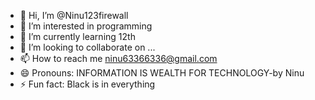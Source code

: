 - 👋 Hi, I’m @Ninu123firewall
- 👀 I’m interested in programming
- 🌱 I’m currently learning 12th
- 💞️ I’m looking to collaborate on ...
- 📫 How to reach me ninu63366336@gmail.com
- 😄 Pronouns: INFORMATION IS WEALTH FOR TECHNOLOGY-by Ninu
- ⚡ Fun fact: Black is in everything

<!---
Ninu123firewall/Ninu123firewall is a ✨ special ✨ repository because its `README.md` (this file) appears on your GitHub profile.
You can click the Preview link to take a look at your changes.
--->
